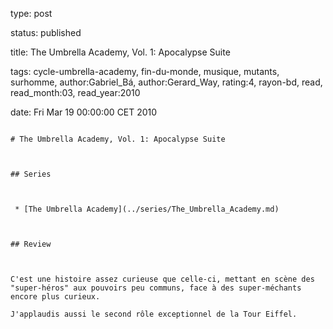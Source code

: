 type: post
status: published
title: The Umbrella Academy, Vol. 1: Apocalypse Suite
tags:  cycle-umbrella-academy,  fin-du-monde,  musique,  mutants,  surhomme, author:Gabriel_Bá, author:Gerard_Way, rating:4, rayon-bd, read, read_month:03, read_year:2010
date: Fri Mar 19 00:00:00 CET 2010
~~~~~~
# The Umbrella Academy, Vol. 1: Apocalypse Suite

## Series

 * [The Umbrella Academy](../series/The_Umbrella_Academy.md)

## Review

C'est une histoire assez curieuse que celle-ci, mettant en scène des "super-héros" aux pouvoirs peu communs, face à des super-méchants encore plus curieux.  
J'applaudis aussi le second rôle exceptionnel de la Tour Eiffel.